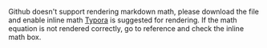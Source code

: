 Github doesn't support rendering markdown math, please download the file and enable inline math
[Typora](https://typora.io/) is suggested for rendering. If the math equation is not rendered correctly, go to reference and check the inline math box.
